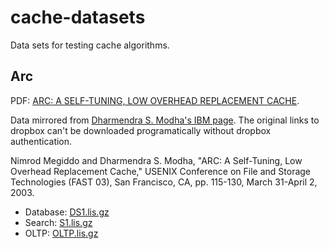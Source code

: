 # cache-datasets
Data sets for testing cache algorithms.

## Arc

PDF: [ARC: A SELF-TUNING, LOW OVERHEAD REPLACEMENT CACHE](https://www.usenix.org/legacy/events/fast03/tech/full_papers/megiddo/megiddo.pdf).

Data mirrored from [Dharmendra S. Modha's IBM page](https://researcher.watson.ibm.com/researcher/view_person_subpage.php?id=4700). The original links to dropbox can't be downloaded programatically without dropbox authentication.

Nimrod Megiddo and Dharmendra S. Modha, "ARC: A Self-Tuning, Low Overhead Replacement Cache," USENIX Conference on File and Storage Technologies (FAST 03), San Francisco, CA, pp. 115-130, March 31-April 2, 2003.

- Database: [DS1.lis.gz](https://github.com/bitfaster/cache-datasets/releases/download/v1.0/DS1.lis.gz)
- Search: [S1.lis.gz](https://github.com/bitfaster/cache-datasets/releases/download/v1.0/S1.lis.gz)
- OLTP: [OLTP.lis.gz](https://github.com/bitfaster/cache-datasets/releases/download/v1.0/OLTP.lis.gz)

